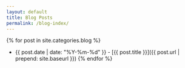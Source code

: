 ```yaml
---
layout: default
title: Blog Posts
permalink: /blog-index/
---
```


{% for post in site.categories.blog %}
* {{ post.date | date: "%Y-%m-%d" }} - [{{ post.title }}]({{ post.url | prepend: site.baseurl }})
{% endfor %}